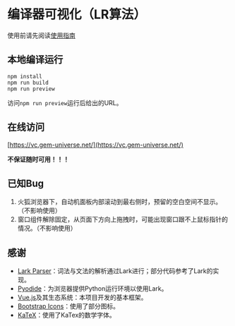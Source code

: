 # 编译器可视化（LR算法）
使用前请先阅读[使用指南](https://github.com/hengxin/compilers-visualization-lr/wiki)

## 本地编译运行

```
npm install
npm run build
npm run preview
```

访问`npm run preview`运行后给出的URL。

## 在线访问

[https://vc.gem-universe.net/](https://vc.gem-universe.net/)

**不保证随时可用！！！**

## 已知Bug

1. 火狐浏览器下，自动机面板内部滚动到最右侧时，预留的空白空间不显示。（不影响使用）
2. 窗口组件解除固定，从页面下方向上拖拽时，可能出现窗口跟不上鼠标指针的情况。（不影响使用）

## 感谢

- [Lark Parser](https://github.com/lark-parser/lark)：词法与文法的解析通过Lark进行；部分代码参考了Lark的实现。
- [Pyodide](https://pyodide.org/en/stable/)：为浏览器提供Python运行环境以使用Lark。
- [Vue.js](https://vuejs.org/)及其生态系统：本项目开发的基本框架。
- [Bootstrap Icons](https://icons.getbootstrap.com/)：使用了部分图标。
- [KaTeX](https://katex.org/)：使用了KaTex的数学字体。
